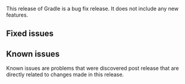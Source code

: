
This release of Gradle is a bug fix release. It does not include any new features.

## Fixed issues

## Known issues

Known issues are problems that were discovered post release that are directly related to changes made in this release.
